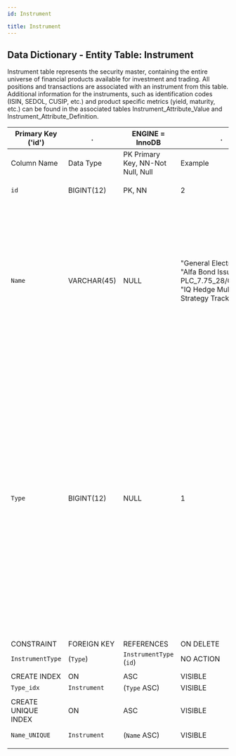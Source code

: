 ```yaml
---
id: Instrument

title: Instrument
---
```


## Data Dictionary - Entity Table: Instrument
Instrument table represents the security master, containing the entire universe of financial products available for investment and trading. All positions and transactions are associated with an instrument from this table. 
Additional information for the instruments, such as identification codes (ISIN, SEDOL, CUSIP, etc.) and product specific metrics (yield, maturity, etc.) can be found in the associated tables Instrument_Attribute_Value and Instrument_Attribute_Definition.

| Primary Key ('id')|.|ENGINE = InnoDB|.|.|
|---|---|---|---|---|
|Column Name|Data Type|PK Primary Key, NN-Not Null, Null|Example|Comments|
||
|`id`|BIGINT(12)|PK, NN|2|PrimaryKey-ID, Not Null (auto creates)|	
|`Name`|VARCHAR(45)|NULL|"General Electric Co", "Alfa Bond Issuance PLC_7.75_28/04/2021", "IQ Hedge Multi-Strategy Tracker ETF"|Name of the instrument. NB! There are no constraints to enforce referential integrity across Instrument and Instrument_Attribute tables. This allows duplicate Instruments to be created. We recommend the user to establish operational process or naming conventions to minimize issues resulting from duplicates.|
|`Type`|BIGINT(12)|NULL|1|While an Instrument can belong to many Asset Classification schemes, instrument type ( Equity, Bond, Real Estate, etc.) defines internal classification which typically drives operational processes, regulations and rules around the trading and reporting of such assets. This information is tightly linked to Instrument_Attributes, so that specific attributes and metrics for each instrument type maintained. Similar information re Asset types can be hold in the Asset_Classification structure of tables. However, user should be mindful for inconsistency in the data.|
||
|CONSTRAINT|FOREIGN KEY|REFERENCES|ON DELETE|ON UPDATE|
|`InstrumentType`|(`Type`)|`InstrumentType` (`id`)| NO ACTION|NO ACTION|
||
|CREATE INDEX|ON|ASC|VISIBLE|.|
|`Type_idx`|`Instrument`| (`Type` ASC)| VISIBLE|.|
||
|CREATE UNIQUE INDEX|ON|ASC|VISIBLE|.|
|`Name_UNIQUE`|`Instrument`| (`Name` ASC)| VISIBLE|Prevents duplication of Instruments|
||
